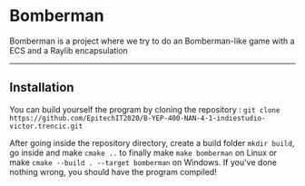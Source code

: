# Bomberman

Bomberman is a project where we try to do an Bomberman-like game with a ECS and a Raylib encapsulation

***

## Installation

You can build yourself the program by cloning the repository : ``git clone https://github.com/EpitechIT2020/B-YEP-400-NAN-4-1-indiestudio-victor.trencic.git``

After going inside the repository directory, create a build folder ``mkdir build``, go inside and make ``cmake ..`` to finally make ``make bomberman`` on Linux or make ``cmake --build . --target bomberman`` on Windows. If you've done nothing wrong, you should have the program compiled!
